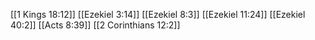 [[1 Kings 18:12]]
[[Ezekiel 3:14]]
[[Ezekiel 8:3]]
[[Ezekiel 11:24]]
[[Ezekiel 40:2]]
[[Acts 8:39]]
[[2 Corinthians 12:2]]
